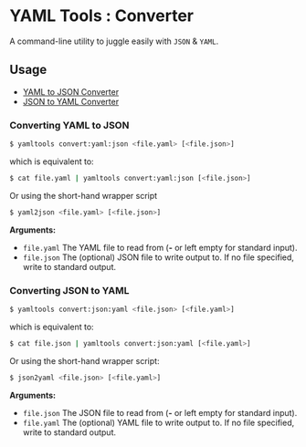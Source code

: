 # YAML Tools : Converter 

A command-line utility to juggle easily with `JSON` & `YAML`.

## Usage

- [YAML to JSON Converter](#converting-yaml-to-json)
- [JSON to YAML Converter](#converting-json-to-yaml)

### Converting YAML to JSON

```bash
$ yamltools convert:yaml:json <file.yaml> [<file.json>]
```

which is equivalent to:

```bash
$ cat file.yaml | yamltools convert:yaml:json [<file.json>]
```

Or using the short-hand wrapper script

```bash
$ yaml2json <file.yaml> [<file.json>]
```

**Arguments:**

- `file.yaml` The YAML file to read from (**-** or left empty for standard input).
- `file.json` The (optional) JSON file to write output to. If no file specified, write to standard output. 

### Converting JSON to YAML

```bash
$ yamltools convert:json:yaml <file.json> [<file.yaml>]
```

which is equivalent to:

```bash
$ cat file.json | yamltools convert:json:yaml [<file.yaml>]
```

Or using the short-hand wrapper script:

```bash
$ json2yaml <file.json> [<file.yaml>]
```

**Arguments:**

- `file.json` The JSON file to read from (**-** or left empty for standard input).
- `file.yaml` The (optional) YAML file to write output to. If no file specified, write to standard output. 

